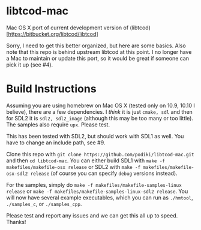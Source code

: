 libtcod-mac
===========

Mac OS X port of current development version of (libtcod)[https://bitbucket.org/libtcod/libtcod]

Sorry, I need to get this better organized, but here are some basics.
Also note that this repo is behind upstream libtcod at this
point. I no longer have a Mac to maintain or update this port,
so it would be great if someone can pick it up (see #4).

Build Instructions
==================

Assuming you are using homebrew on Mac OS X (tested only on 10.9,
10.10 I believe), there are a few dependencies. I *think* it is just
`cmake, sdl` and then for SDL2 it is `sdl2, sdl2_image` (although this
may be too many or too little). The samples also require `upx`. Please
test.

This has been tested with SDL2, but should work with SDL1 as well.
You have to change an include path, see #9.

Clone this repo with `git clone
https://github.com/podiki/libtcod-mac.git` and then `cd libtcod-mac`.
You can either build SDL1 with `make -f makefiles/makefile-osx
release` or SDL2 with `make -f makefiles/makefile-osx-sdl2 release`
(of course you can specify `debug` versions instead).

For the samples, simply do `make -f makefiles/makefile-samples-linux
release` or `make -f makefiles/makefile-samples-linux-sdl2 release`.
You will now have several example executables, which you can run as
`./hmtool`, `./samples_c`, or `./samples_cpp`.

Please test and report any issues and we can get this all up to speed.
Thanks!
